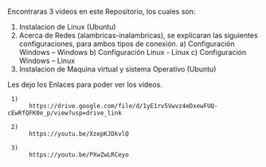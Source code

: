 Encontraras 3 videos en este Repositorio, los cuales son:
1) Instalacion de Linux (Ubuntu)
2) Acerca de Redes (alambricas-inalambricas), se explicaran las siguientes configuraciones, para ambos tipos de conexión.
     a)   Configuración Windows – Windows
     b)   Configuración Linux - Linux
     c)   Configuración Windows – Linux  
3) Instalacion de Maquina virtual y sistema Operativo (Ubuntu)
   
Les dejo los Enlaces para poder ver los videos.

     1)
          https://drive.google.com/file/d/1yE1rv5Vwvz4eDxewFUQ-cEwRfQFK0e_p/view?usp=drive_link
          
     2)
          https://youtu.be/XzepKJDkvlQ
          
     3)
          https://youtu.be/PXwZwLRCeyo
